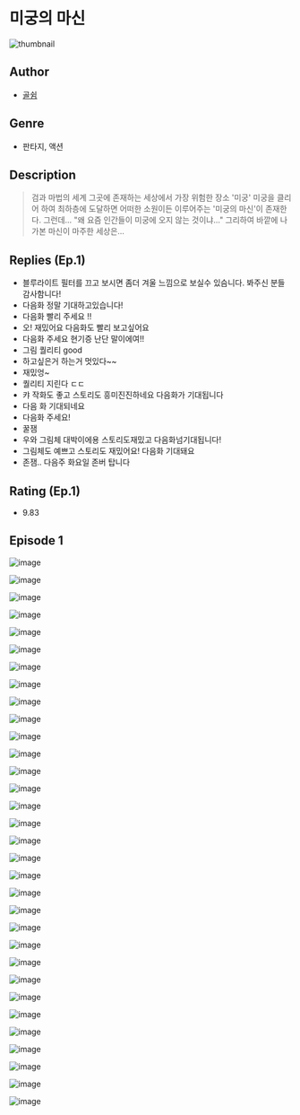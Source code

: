 # 미궁의 마신
![thumbnail](https://image-comic.pstatic.net/user_contents_data/challenge_comic/2023/05/23/upload_7161624325113722934_480x623.jpeg)

## Author
- [골쉼](https://comic.naver.com/artistTitle?id=366814)

## Genre
- 판타지, 액션

## Description
> 검과 마법의 세계 그곳에 존재하는 세상에서 가장 위험한 장소 '미궁' 미궁을 클리어 하여 최하층에 도달하면 어떠한 소원이든 이루어주는 '미궁의 마신'이 존재한다. 그런데... "왜 요즘 인간들이 미궁에 오지 않는 것이냐..." 그리하여 바깥에 나가본 마신이 마주한 세상은...

## Replies (Ep.1)
- 블루라이트 필터를 끄고 보시면 좀더 겨울 느낌으로 보실수 있슴니다. 봐주신 분들 감사함니다!
- 다음화 정말 기대하고있습니다!
- 다음화 빨리 주세요 !!
- 오! 재밌어요 다음화도 빨리 보고싶어요
- 다음화 주세요 현기증 난단 말이에여!!
- 그림 퀄리티 good
- 하고싶은거 하는거 멋있다~~
- 재밌엉~
- 퀄리티 지린다 ㄷㄷ
- 캬 작화도 좋고 스토리도 흥미진진하네요 다음화가 기대됩니다
- 다음 화 기대되네요
- 다음화 주세요!
- 꿀잼
- 우와 그림체 대박이에용 스토리도재밌고 다음화넘기대됩니다!
- 그림체도 예쁘고 스토리도 재밌어요! 다음화 기대돼요
- 존잼.. 다음주 화요일 존버 탑니다

## Rating (Ep.1)
- 9.83

## Episode 1
![image](https://image-comic.pstatic.net/user_contents_data/challenge_comic/2023/05/23/366814/upload_3906650816809022262.jpeg)

![image](https://image-comic.pstatic.net/user_contents_data/challenge_comic/2023/05/23/366814/upload_7293078439109800241.jpeg)

![image](https://image-comic.pstatic.net/user_contents_data/challenge_comic/2023/05/23/366814/upload_3689908479062194022.jpeg)

![image](https://image-comic.pstatic.net/user_contents_data/challenge_comic/2023/05/23/366814/upload_3546360644123321953.jpeg)

![image](https://image-comic.pstatic.net/user_contents_data/challenge_comic/2023/05/23/366814/upload_7090181182706836836.jpeg)

![image](https://image-comic.pstatic.net/user_contents_data/challenge_comic/2023/05/23/366814/upload_3474581221373469284.jpeg)

![image](https://image-comic.pstatic.net/user_contents_data/challenge_comic/2023/05/23/366814/upload_7220173332164064052.jpeg)

![image](https://image-comic.pstatic.net/user_contents_data/challenge_comic/2023/05/23/366814/upload_3847539947170511201.jpeg)

![image](https://image-comic.pstatic.net/user_contents_data/challenge_comic/2023/05/23/366814/upload_4050478998776001586.jpeg)

![image](https://image-comic.pstatic.net/user_contents_data/challenge_comic/2023/05/23/366814/upload_3906086754388698422.jpeg)

![image](https://image-comic.pstatic.net/user_contents_data/challenge_comic/2023/05/23/366814/upload_7378696298006853173.jpeg)

![image](https://image-comic.pstatic.net/user_contents_data/challenge_comic/2023/05/23/366814/upload_7234578042485826356.jpeg)

![image](https://image-comic.pstatic.net/user_contents_data/challenge_comic/2023/05/23/366814/upload_3990580938205704247.jpeg)

![image](https://image-comic.pstatic.net/user_contents_data/challenge_comic/2023/05/23/366814/upload_3919085180886267750.jpeg)

![image](https://image-comic.pstatic.net/user_contents_data/challenge_comic/2023/05/23/366814/upload_7293639409100219491.jpeg)

![image](https://image-comic.pstatic.net/user_contents_data/challenge_comic/2023/05/23/366814/upload_7293353308396479073.jpeg)

![image](https://image-comic.pstatic.net/user_contents_data/challenge_comic/2023/05/23/366814/upload_3760559771975038051.jpeg)

![image](https://image-comic.pstatic.net/user_contents_data/challenge_comic/2023/05/23/366814/upload_7089900982476564018.jpeg)

![image](https://image-comic.pstatic.net/user_contents_data/challenge_comic/2023/05/23/366814/upload_3474304351440547897.jpeg)

![image](https://image-comic.pstatic.net/user_contents_data/challenge_comic/2023/05/23/366814/upload_4121419519098041393.jpeg)

![image](https://image-comic.pstatic.net/user_contents_data/challenge_comic/2023/05/23/366814/upload_3834871596714387001.jpeg)

![image](https://image-comic.pstatic.net/user_contents_data/challenge_comic/2023/05/23/366814/upload_7364284114305048880.jpeg)

![image](https://image-comic.pstatic.net/user_contents_data/challenge_comic/2023/05/23/366814/upload_7076619771943674160.jpeg)

![image](https://image-comic.pstatic.net/user_contents_data/challenge_comic/2023/05/23/366814/upload_3833466201790964528.jpeg)

![image](https://image-comic.pstatic.net/user_contents_data/challenge_comic/2023/05/23/366814/upload_3990806329466107957.jpeg)

![image](https://image-comic.pstatic.net/user_contents_data/challenge_comic/2023/05/23/366814/upload_3617854376883271780.jpeg)

![image](https://image-comic.pstatic.net/user_contents_data/challenge_comic/2023/05/23/366814/upload_4051379515126015074.jpeg)

![image](https://image-comic.pstatic.net/user_contents_data/challenge_comic/2023/05/23/366814/upload_3546694877703267170.jpeg)

![image](https://image-comic.pstatic.net/user_contents_data/challenge_comic/2023/05/23/366814/upload_3487250890370527283.jpeg)

![image](https://image-comic.pstatic.net/user_contents_data/challenge_comic/2023/05/23/366814/upload_7233407054012234040.jpeg)

![image](https://image-comic.pstatic.net/user_contents_data/challenge_comic/2023/05/23/366814/upload_3775479045272515893.jpeg)

![image](https://image-comic.pstatic.net/user_contents_data/challenge_comic/2023/05/23/366814/upload_7221865270035703140.jpeg)
